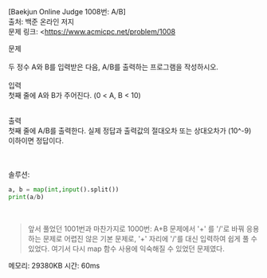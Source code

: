 [Baekjun Online Judge 1008번: A/B] </br>
출처: 백준 온라인 저지</br>
문제 링크: <https://www.acmicpc.net/problem/1008


문제 </br>
</br>두 정수 A와 B를 입력받은 다음, A/B를 출력하는 프로그램을 작성하시오. </br>
</br>
입력</br>
첫째 줄에 A와 B가 주어진다. (0 < A, B < 10) </br>

</br>출력</br>
첫째 줄에 A/B를 출력한다. 실제 정답과 출력값의 절대오차 또는 상대오차가 (10^-9) 이하이면 정답이다.</br>

</br>
</br>
솔루션:</br>

```python
a, b = map(int,input().split())
print(a/b)
```
</br> 

> 앞서 풀었던 1001번과 마찬가지로 1000번: A+B 문제에서 '+' 를 '/'로 바꿔 응용하는 문제로 어렵진 않은 기본 문제로,
  '+' 자리에 '/'를 대신 입력하여 쉽게 풀 수 있었다. 여기서 다시 map 함수 사용에 익숙해질 수 있었던 문제였다.

메모리: 29380KB
시간: 60ms
